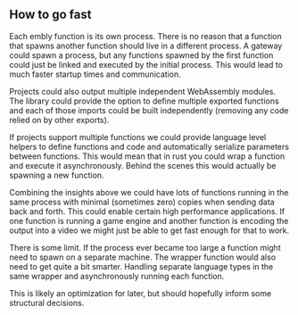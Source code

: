 ## How to go fast

Each embly function is its own process. There is no reason that a function that spawns
another function should live in a different process. A gateway could spawn a process, but
any functions spawned by the first function could just be linked and executed by the initial
process. This would lead to much faster startup times and communication.

Projects could also output multiple independent WebAssembly modules. The library could
provide the option to define multiple exported functions and each of those imports could
be built independently (removing any code relied on by other exports).

If projects support multiple functions we could provide language level helpers to define
functions and code and automatically serialize parameters between functions. This would
mean that in rust you could wrap a function and execute it asynchronously. Behind the scenes
this would actually be spawning a new function.

Combining the insights above we could have lots of functions running in the same process
with minimal (sometimes zero) copies when sending data back and forth. This could enable
certain high performance applications. If one function is running a game engine and
another function is encoding the output into a video we might just be able to get fast
enough for that to work.

There is some limit. If the process ever became too large a function might need to spawn
on a separate machine. The wrapper function would also need to get quite a bit smarter.
Handling separate language types in the same wrapper and asynchronously running each
function.

This is likely an optimization for later, but should hopefully inform some structural
decisions.
